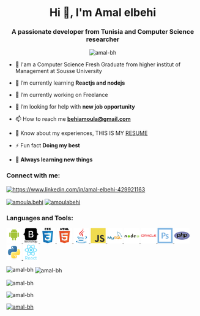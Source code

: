 <h1 align="center">Hi 👋, I'm Amal elbehi</h1>
<h3 align="center">A passionate developer from Tunisia and Computer Science researcher</h3>

<p align="center"> <img src="https://media.tenor.com/zn8iyusePtgAAAAC/joy.gif" alt="amal-bh" width="300" height="200"> </p>



- 🏫 I'am a Computer Science Fresh Graduate from higher institut of Management at Sousse University <br/>

- 🌱 I’m currently learning **Reactjs and nodejs** <br/>

- 🔭 I’m currently working on Freelance <br/>

- 🤝 I’m looking for help with **new job opportunity** <br/>

- 📫 How to reach me **behiamoula@gmail.com** <br/>

- 📄 Know about my experiences, THIS IS MY <a href="https://drive.google.com/file/d/1XID9vsN7Sfz81gL6LuCghjPrEEwKQoxF/view?usp=sharing">RESUME</a> <br/>

- ⚡ Fun fact **Doing my best** <br/>

- 🐼 **Always learning new things**

<h3 align="left">Connect with me:</h3>
<p align="left">
<a href="https://linkedin.com/in/https://www.linkedin.com/in/amal-elbehi-429921163" target="blank"><img align="center" src="https://raw.githubusercontent.com/rahuldkjain/github-profile-readme-generator/master/src/images/icons/Social/linked-in-alt.svg" alt="https://www.linkedin.com/in/amal-elbehi-429921163" height="30" width="40" /></a> 

<a href="https://fb.com/amoula.behi" target="blank"><img align="center" src="https://raw.githubusercontent.com/rahuldkjain/github-profile-readme-generator/master/src/images/icons/Social/facebook.svg" alt="amoula.behi" height="30" width="40" /></a>
<a href="https://instagram.com/amoulabehi" target="blank"><img align="center" src="https://raw.githubusercontent.com/rahuldkjain/github-profile-readme-generator/master/src/images/icons/Social/instagram.svg" alt="amoulabehi" height="30" width="40" /></a>
</p>

<h3 align="left">Languages and Tools:</h3>
<p align="left"> <a href="https://developer.android.com" target="_blank" rel="noreferrer"> <img src="https://raw.githubusercontent.com/devicons/devicon/master/icons/android/android-original-wordmark.svg" alt="android" width="40" height="40"/> </a> <a href="https://getbootstrap.com" target="_blank" rel="noreferrer"> <img src="https://raw.githubusercontent.com/devicons/devicon/master/icons/bootstrap/bootstrap-plain-wordmark.svg" alt="bootstrap" width="40" height="40"/> </a> <a href="https://www.w3schools.com/css/" target="_blank" rel="noreferrer"> <img src="https://raw.githubusercontent.com/devicons/devicon/master/icons/css3/css3-original-wordmark.svg" alt="css3" width="40" height="40"/> </a> <a href="https://www.w3.org/html/" target="_blank" rel="noreferrer"> <img src="https://raw.githubusercontent.com/devicons/devicon/master/icons/html5/html5-original-wordmark.svg" alt="html5" width="40" height="40"/> </a> <a href="https://www.java.com" target="_blank" rel="noreferrer"> <img src="https://raw.githubusercontent.com/devicons/devicon/master/icons/java/java-original.svg" alt="java" width="40" height="40"/> </a> <a href="https://developer.mozilla.org/en-US/docs/Web/JavaScript" target="_blank" rel="noreferrer"> <img src="https://raw.githubusercontent.com/devicons/devicon/master/icons/javascript/javascript-original.svg" alt="javascript" width="40" height="40"/> </a> <a href="https://www.mysql.com/" target="_blank" rel="noreferrer"> <img src="https://raw.githubusercontent.com/devicons/devicon/master/icons/mysql/mysql-original-wordmark.svg" alt="mysql" width="40" height="40"/> </a> <a href="https://nodejs.org" target="_blank" rel="noreferrer"> <img src="https://raw.githubusercontent.com/devicons/devicon/master/icons/nodejs/nodejs-original-wordmark.svg" alt="nodejs" width="40" height="40"/> </a> <a href="https://www.oracle.com/" target="_blank" rel="noreferrer"> <img src="https://raw.githubusercontent.com/devicons/devicon/master/icons/oracle/oracle-original.svg" alt="oracle" width="40" height="40"/> </a> <a href="https://www.photoshop.com/en" target="_blank" rel="noreferrer"> <img src="https://raw.githubusercontent.com/devicons/devicon/master/icons/photoshop/photoshop-line.svg" alt="photoshop" width="40" height="40"/> </a> <a href="https://www.php.net" target="_blank" rel="noreferrer"> <img src="https://raw.githubusercontent.com/devicons/devicon/master/icons/php/php-original.svg" alt="php" width="40" height="40"/> </a> <a href="https://www.python.org" target="_blank" rel="noreferrer"> <img src="https://raw.githubusercontent.com/devicons/devicon/master/icons/python/python-original.svg" alt="python" width="40" height="40"/> </a> <a href="https://reactjs.org/" target="_blank" rel="noreferrer"> <img src="https://raw.githubusercontent.com/devicons/devicon/master/icons/react/react-original-wordmark.svg" alt="react" width="40" height="40"/> </a> </p>

<p><img align="left" src="https://github-readme-stats.vercel.app/api/top-langs?username=amal-bh&show_icons=true&locale=en&layout=compact" alt="amal-bh" /></p>

<p>&nbsp;<img align="center" src="https://github-readme-stats.vercel.app/api?username=amal-bh&show_icons=true&locale=en" alt="amal-bh" /></p>

<p><img align="center" src="https://github-readme-streak-stats.herokuapp.com/?user=amal-bh&" alt="amal-bh" />
</p>
<p align="left"> <img src="https://komarev.com/ghpvc/?username=amal-bh&label=Profile%20views&color=0e75b6&style=flat" alt="amal-bh" /> </p>

<p align="left"> <a href="https://github.com/ryo-ma/github-profile-trophy"><img src="https://github-profile-trophy.vercel.app/?username=amal-bh" alt="amal-bh" /></a> </p>

